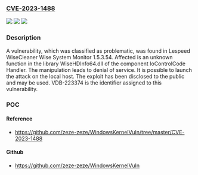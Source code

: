 ### [CVE-2023-1488](https://cve.mitre.org/cgi-bin/cvename.cgi?name=CVE-2023-1488)
![](https://img.shields.io/static/v1?label=Product&message=WiseCleaner%20Wise%20System%20Monitor&color=blue)
![](https://img.shields.io/static/v1?label=Version&message=%3D%201.5.3.54%20&color=brighgreen)
![](https://img.shields.io/static/v1?label=Vulnerability&message=CWE-404%20Denial%20of%20Service&color=brighgreen)

### Description

A vulnerability, which was classified as problematic, was found in Lespeed WiseCleaner Wise System Monitor 1.5.3.54. Affected is an unknown function in the library WiseHDInfo64.dll of the component IoControlCode Handler. The manipulation leads to denial of service. It is possible to launch the attack on the local host. The exploit has been disclosed to the public and may be used. VDB-223374 is the identifier assigned to this vulnerability.

### POC

#### Reference
- https://github.com/zeze-zeze/WindowsKernelVuln/tree/master/CVE-2023-1488

#### Github
- https://github.com/zeze-zeze/WindowsKernelVuln

